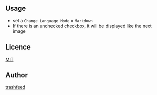 
## Usage
- set a `Change Language Mode` = `Markdown`  
- If there is an unchecked checkbox, it will be displayed like the next image 


## Licence
[MIT](https://raw.githubusercontent.com/trashfeed/markdown-nchecked-counter/master/LICENSE.md)

## Author
[trashfeed](https://github.com/trashfeed)

